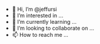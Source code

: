 - 👋 Hi, I’m @jeffursi
- 👀 I’m interested in ...
- 🌱 I’m currently learning ...
- 💞️ I’m looking to collaborate on ...
- 📫 How to reach me ...

<!---
jeffursi/jeffursi is a ✨ special ✨ repository because its `README.md` (this file) appears on your GitHub profile.
You can click the Preview link to take a look at your changes.
--->

